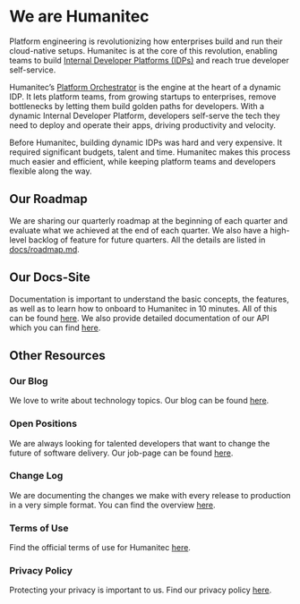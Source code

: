 # We are Humanitec

Platform engineering is revolutionizing how enterprises build and run their cloud-native setups. Humanitec is at the core of this revolution, enabling teams to build [Internal Developer Platforms (IDPs)](https://humanitec.com/blog/what-is-an-internal-developer-platform) and reach true developer self-service.

Humanitec’s [Platform Orchestrator](https://humanitec.com/blog/what-is-a-platform-orchestrator) is the engine at the heart of a dynamic IDP. It lets platform teams, from growing startups to enterprises, remove bottlenecks by letting them build golden paths for developers. With a dynamic Internal Developer Platform, developers self-serve the tech they need to deploy and operate their apps, driving productivity and velocity.

Before Humanitec, building dynamic IDPs was hard and very expensive. It required significant budgets, talent and time. Humanitec makes this process much easier and efficient, while keeping platform teams and developers flexible along the way.

## Our Roadmap

We are sharing our quarterly roadmap at the beginning of each quarter and evaluate what we achieved at the end of each quarter. We also have a high-level backlog of feature for future quarters. All the details are listed in [docs/roadmap.md](docs/roadmap.md).

## Our Docs-Site

Documentation is important to understand the basic concepts, the features, as well as to learn how to onboard to Humanitec in 10 minutes. All of this can be found [here](https://docs.humanitec.com). We also provide detailed documentation of our API which you can find [here](https://api-docs.humanitec.com).

## Other Resources

### Our Blog

We love to write about technology topics. Our blog can be found [here](https://humanitec.com/blog).

### Open Positions

We are always looking for talented developers that want to change the future of software delivery. Our job-page can be found [here](https://humanitec.com/careers).

### Change Log

We are documenting the changes we make with every release to production in a very simple format. You can find the overview [here](docs/change-log.md).

### Terms of Use

Find the official terms of use for Humanitec [here](https://humanitec.com/terms-and-conditions).

### Privacy Policy

Protecting your privacy is important to us. Find our privacy policy [here](https://humanitec.com/privacy-policy).
